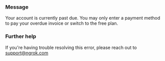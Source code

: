 
### Message
Your account is currently past due. You may only enter a payment method to pay your overdue invoice or switch to the free plan.

### Further help
If you're having trouble resolving this error, please reach out to [support@ngrok.com](mailto:support@ngrok.com?subject=Help%20with%20ERR_NGROK_1011)


